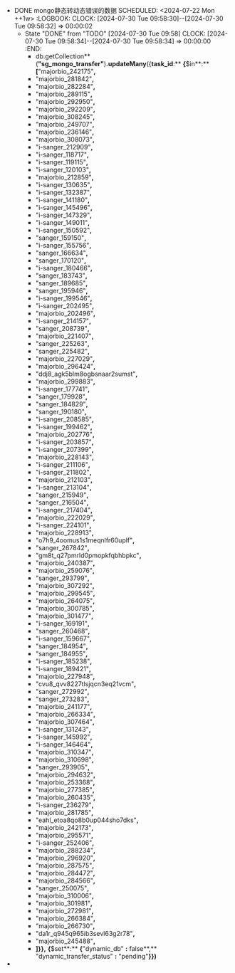 - DONE mongo静态转动态错误的数据 
  SCHEDULED: <2024-07-22 Mon ++1w>
  :LOGBOOK:
  CLOCK: [2024-07-30 Tue 09:58:30]--[2024-07-30 Tue 09:58:32] =>  00:00:02
  * State "DONE" from "TODO" [2024-07-30 Tue 09:58]
  CLOCK: [2024-07-30 Tue 09:58:34]--[2024-07-30 Tue 09:58:34] =>  00:00:00
  :END:
	- db.getCollection**(**"sg_mongo_transfer"**)**.updateMany**({**task_id**:** **{**$in**:** **[**"majorbio_242175"**,**
	- "majorbio_281842"**,**
	- "majorbio_282284"**,**
	- "majorbio_289115"**,**
	- "majorbio_292950"**,**
	- "majorbio_292209"**,**
	- "majorbio_308245"**,**
	- "majorbio_249707"**,**
	- "majorbio_236146"**,**
	- "majorbio_308073"**,**
	- "i-sanger_212909"**,**
	- "i-sanger_118717"**,**
	- "i-sanger_119115"**,**
	- "i-sanger_120103"**,**
	- "majorbio_212859"**,**
	- "i-sanger_130635"**,**
	- "i-sanger_132387"**,**
	- "i-sanger_141180"**,**
	- "i-sanger_145496"**,**
	- "i-sanger_147329"**,**
	- "i-sanger_149011"**,**
	- "i-sanger_150592"**,**
	- "sanger_159150"**,**
	- "i-sanger_155756"**,**
	- "sanger_166634"**,**
	- "sanger_170120"**,**
	- "i-sanger_180466"**,**
	- "sanger_183743"**,**
	- "sanger_189685"**,**
	- "sanger_195946"**,**
	- "i-sanger_199546"**,**
	- "i-sanger_202495"**,**
	- "majorbio_202496"**,**
	- "i-sanger_214157"**,**
	- "sanger_208739"**,**
	- "majorbio_221407"**,**
	- "sanger_225263"**,**
	- "sanger_225482"**,**
	- "majorbio_227029"**,**
	- "majorbio_296424"**,**
	- "ddj8_agk5blm8ogbsnaar2sumst"**,**
	- "majorbio_299883"**,**
	- "i-sanger_177741"**,**
	- "sanger_179928"**,**
	- "sanger_184829"**,**
	- "sanger_190180"**,**
	- "i-sanger_208585"**,**
	- "i-sanger_199462"**,**
	- "majorbio_202776"**,**
	- "i-sanger_203857"**,**
	- "i-sanger_207399"**,**
	- "majorbio_228143"**,**
	- "i-sanger_211106"**,**
	- "i-sanger_211802"**,**
	- "majorbio_212103"**,**
	- "i-sanger_213104"**,**
	- "sanger_215949"**,**
	- "sanger_216504"**,**
	- "i-sanger_217404"**,**
	- "majorbio_222029"**,**
	- "i-sanger_224101"**,**
	- "majorbio_228913"**,**
	- "o7h9_4oomus1s1meqnlfr60uplf"**,**
	- "sanger_267842"**,**
	- "gm8t_q27pmrld0pmopkfqbhbpkc"**,**
	- "majorbio_240387"**,**
	- "majorbio_259076"**,**
	- "sanger_293799"**,**
	- "majorbio_307292"**,**
	- "majorbio_299545"**,**
	- "majorbio_264075"**,**
	- "majorbio_300785"**,**
	- "majorbio_301477"**,**
	- "i-sanger_169191"**,**
	- "sanger_260468"**,**
	- "i-sanger_159667"**,**
	- "sanger_184954"**,**
	- "sanger_184955"**,**
	- "i-sanger_185238"**,**
	- "i-sanger_189421"**,**
	- "majorbio_227948"**,**
	- "cvu8_qvv8227tlsjqcn3eq21vcm"**,**
	- "sanger_272992"**,**
	- "sanger_273283"**,**
	- "majorbio_241177"**,**
	- "majorbio_266334"**,**
	- "majorbio_307464"**,**
	- "i-sanger_131243"**,**
	- "i-sanger_145992"**,**
	- "i-sanger_146464"**,**
	- "majorbio_310347"**,**
	- "majorbio_310698"**,**
	- "sanger_293905"**,**
	- "majorbio_294632"**,**
	- "majorbio_253368"**,**
	- "majorbio_277385"**,**
	- "majorbio_260435"**,**
	- "i-sanger_236279"**,**
	- "majorbio_281785"**,**
	- "eahl_etoa8qo8b0up044sho7dks"**,**
	- "majorbio_242173"**,**
	- "majorbio_295571"**,**
	- "i-sanger_252406"**,**
	- "majorbio_288234"**,**
	- "majorbio_296920"**,**
	- "majorbio_287575"**,**
	- "majorbio_284472"**,**
	- "majorbio_284566"**,**
	- "sanger_250075"**,**
	- "majorbio_310006"**,**
	- "majorbio_301981"**,**
	- "majorbio_272981"**,**
	- "majorbio_266384"**,**
	- "majorbio_266730"**,**
	- "da1r_q945q965ib3sevl63g2r78"**,**
	- "majorbio_245488"**,**
	- **]}},** **{**$set**:** **{**"dynamic_db" **:** false**,** "dynamic_transfer_status" **:** "pending"**}})**
-